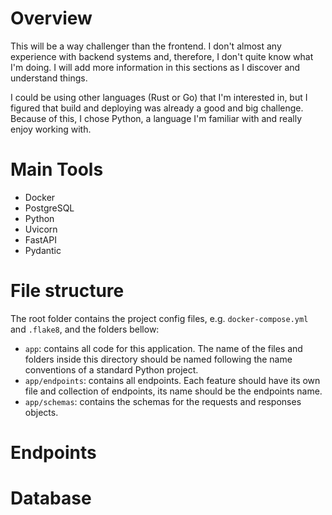 # Overview

This will be a way challenger than the frontend. I don't almost any experience with backend systems and, therefore, I don't quite know what I'm doing. I will add more information in this sections as I discover and understand things.

I could be using other languages (Rust or Go) that I'm interested in, but I figured that build and deploying was already a good and big challenge. Because of this, I chose Python, a language I'm familiar with and really enjoy working with.

# Main Tools

- Docker
- PostgreSQL
- Python
- Uvicorn
- FastAPI
- Pydantic

# File structure

The root folder contains the project config files, e.g. `docker-compose.yml` and `.flake8`, and the folders bellow:

- `app`: contains all code for this application. The name of the files and folders inside this directory should be named following the name conventions of a standard Python project.
- `app/endpoints`: contains all endpoints. Each feature should have its own file and collection of endpoints, its name should be the endpoints name.
- `app/schemas`: contains the schemas for the requests and responses objects.

# Endpoints

# Database
